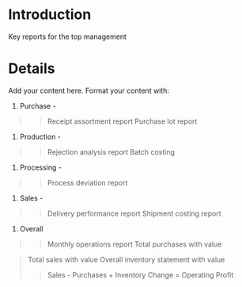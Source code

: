 # Introduction #

Key reports for the top management

# Details #

Add your content here.  Format your content with:

  1. Purchase -
> > Receipt assortment report
> > Purchase lot report
  1. Production -
> > Rejection analysis report
> > Batch costing
  1. Processing -
> > Process deviation report
  1. Sales -
> > Delivery performance report
> > Shipment costing report

  1. Overall
> > Monthly operations report
> > Total purchases with value

> Total sales with value
> Overall inventory statement with value
> > Sales - Purchases + Inventory Change = Operating Profit